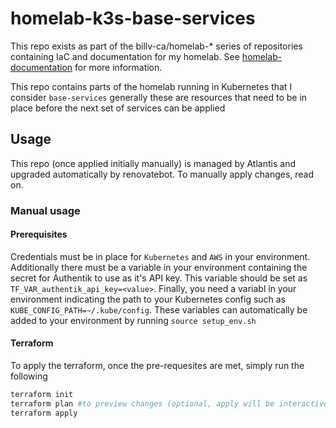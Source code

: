 # homelab-k3s-base-services
This repo exists as part of the billv-ca/homelab-* series of repositories containing IaC and documentation for my homelab. See [homelab-documentation](https://github.com/billv-ca/homelab-documentation) for more information.

This repo contains parts of the homelab running in Kubernetes that I consider `base-services` generally these are resources that need to be in place before the next set of services can be applied

## Usage
This repo (once applied initially manually) is managed by Atlantis and upgraded automatically by renovatebot. To manually apply changes, read on.

### Manual usage
#### Prerequisites
Credentials must be in place for `Kubernetes` and `AWS` in your environment. Additionally there must be a variable in your environment containing the secret for Authentik to use as it's API key. This variable should be set as `TF_VAR_authentik_api_key=<value>`. Finally, you need a variabl in your environment indicating the path to your Kubernetes config such as `KUBE_CONFIG_PATH=~/.kube/config`. These variables can automatically be added to your environment by running `source setup_env.sh`

#### Terraform
To apply the terraform, once the pre-requesites are met, simply run the following
```sh
terraform init
terraform plan #to preview changes (optional, apply will be interactive anyway)
terraform apply
```
